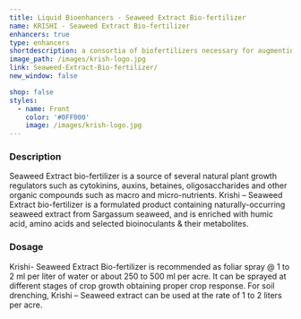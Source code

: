 ```yaml
---
title: Liquid Bioenhancers - Seaweed Extract Bio-fertilizer
name: KRISHI - Seaweed Extract Bio-fertilizer
enhancers: true
type: enhancers
shortdescription: a consortia of biofertilizers necessary for augmenting vegetative growth of mulberry
image_path: /images/krish-logo.jpg
link: Seaweed-Extract-Bio-fertilizer/
new_window: false

shop: false
styles:
  - name: Front
    color: '#0FF000'
    image: /images/krish-logo.jpg
---
```

### Description
Seaweed Extract bio-fertilizer is a source of several natural plant growth regulators such
as cytokinins, auxins, betaines, oligosaccharides and other organic compounds such as macro
and micro-nutrients. Krishi – Seaweed Extract bio-fertilizer is a formulated product
containing naturally-occurring seaweed extract from Sargassum seaweed, and is enriched
with humic acid, amino acids and selected bioinoculants & their metabolites.

### Dosage
Krishi- Seaweed Extract Bio-fertilizer is recommended as foliar spray @ 1 to 2 ml per liter of
water or about 250 to 500 ml per acre. It can be sprayed at different stages of crop growth
obtaining proper crop response. For soil drenching, Krishi – Seaweed extract can be used at
the rate of 1 to 2 liters per acre.

